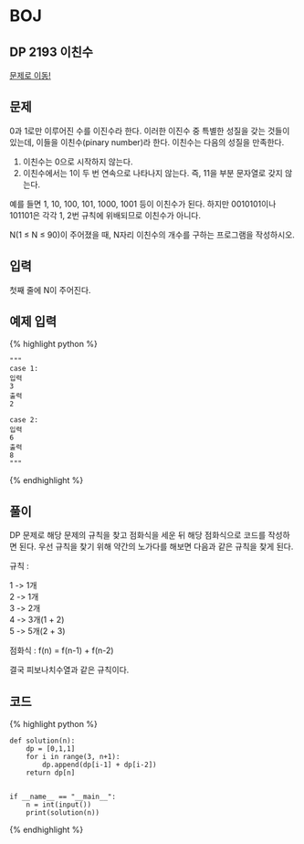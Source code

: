 # BOJ

## DP 2193 이친수

[문제로 이동!](https://www.acmicpc.net/problem/2193)

## 문제

0과 1로만 이루어진 수를 이진수라 한다. 이러한 이진수 중 특별한 성질을 갖는 것들이 있는데, 이들을 이친수(pinary number)라 한다. 이친수는 다음의 성질을 만족한다.

1. 이친수는 0으로 시작하지 않는다.
2. 이친수에서는 1이 두 번 연속으로 나타나지 않는다. 즉, 11을 부분 문자열로 갖지 않는다.

예를 들면 1, 10, 100, 101, 1000, 1001 등이 이친수가 된다. 하지만 0010101이나 101101은 각각 1, 2번 규칙에 위배되므로 이친수가 아니다.

N(1 ≤ N ≤ 90)이 주어졌을 때, N자리 이친수의 개수를 구하는 프로그램을 작성하시오.

## 입력

첫째 줄에 N이 주어진다.

## 예제 입력
{% highlight python %}

    """
    case 1:
    입력
    3
    출력
    2

    case 2:
    입력
    6
    출력
    8
    """
{% endhighlight %}

## 풀이

DP 문제로 해당 문제의 규칙을 찾고 점화식을 세운 뒤 해당 점화식으로 코드를 작성하면 된다. 우선 규칙을 찾기 위해 약간의 노가다를 해보면 다음과 같은 규칙을 찾게 된다.

규칙 :

1 -> 1개<br>
2 -> 1개<br>
3 -> 2개<br>
4 -> 3개(1 + 2)<br>
5 -> 5개(2 + 3)<br>

점화식 : f(n) = f(n-1) + f(n-2)

결국 피보나치수열과 같은 규칙이다.

## 코드

{% highlight python %}

    def solution(n):
        dp = [0,1,1]
        for i in range(3, n+1):
            dp.append(dp[i-1] + dp[i-2])
        return dp[n]
    
    
    if __name__ == "__main__":
        n = int(input())
        print(solution(n))
{% endhighlight %}
